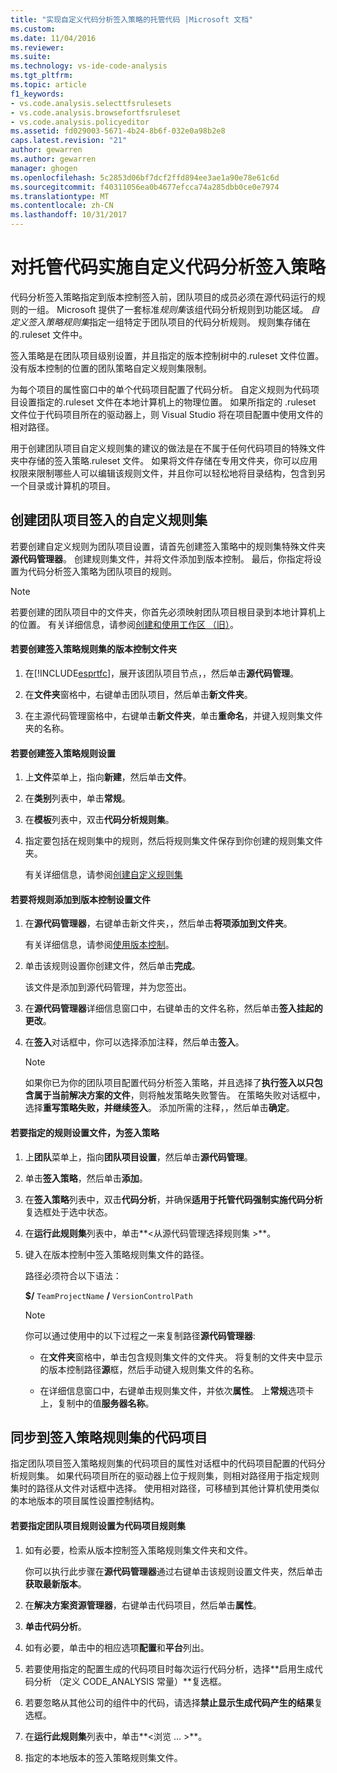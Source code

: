 ```yaml
---
title: "实现自定义代码分析签入策略的托管代码 |Microsoft 文档"
ms.custom: 
ms.date: 11/04/2016
ms.reviewer: 
ms.suite: 
ms.technology: vs-ide-code-analysis
ms.tgt_pltfrm: 
ms.topic: article
f1_keywords:
- vs.code.analysis.selecttfsrulesets
- vs.code.analysis.browsefortfsruleset
- vs.code.analysis.policyeditor
ms.assetid: fd029003-5671-4b24-8b6f-032e0a98b2e8
caps.latest.revision: "21"
author: gewarren
ms.author: gewarren
manager: ghogen
ms.openlocfilehash: 5c2853d06bf7dcf2ffd894ee3ae1a90e78e61c6d
ms.sourcegitcommit: f40311056ea0b4677efcca74a285dbb0ce0e7974
ms.translationtype: MT
ms.contentlocale: zh-CN
ms.lasthandoff: 10/31/2017
---
```

# <a name="implementing-custom-code-analysis-check-in-policies-for-managed-code"></a>对托管代码实施自定义代码分析签入策略
代码分析签入策略指定到版本控制签入前，团队项目的成员必须在源代码运行的规则的一组。 Microsoft 提供了一套标准*规则集*该组代码分析规则到功能区域。 *自定义签入策略规则集*指定一组特定于团队项目的代码分析规则。 规则集存储在的.ruleset 文件中。  
  
 签入策略是在团队项目级别设置，并且指定的版本控制树中的.ruleset 文件位置。 没有版本控制的位置的团队策略自定义规则集限制。  
  
 为每个项目的属性窗口中的单个代码项目配置了代码分析。 自定义规则为代码项目设置指定的.ruleset 文件在本地计算机上的物理位置。 如果所指定的 .ruleset 文件位于代码项目所在的驱动器上，则 Visual Studio 将在项目配置中使用文件的相对路径。  
  
 用于创建团队项目自定义规则集的建议的做法是在不属于任何代码项目的特殊文件夹中存储的签入策略.ruleset 文件。 如果将文件存储在专用文件夹，你可以应用权限来限制哪些人可以编辑该规则文件，并且你可以轻松地将目录结构，包含到另一个目录或计算机的项目。  
  
## <a name="creating-the-team-project-custom-check-in-rule-set"></a>创建团队项目签入的自定义规则集  
 若要创建自定义规则为团队项目设置，请首先创建签入策略中的规则集特殊文件夹**源代码管理器**。 创建规则集文件，并将文件添加到版本控制。 最后，你指定将设置为代码分析签入策略为团队项目的规则。  
  
> [!NOTE]
>  若要创建的团队项目中的文件夹，你首先必须映射团队项目根目录到本地计算机上的位置。 有关详细信息，请参阅[创建和使用工作区 （旧）](http://msdn.microsoft.com/en-us/db4d5692-179a-44fe-ad31-0c1c900c9cb2)。  
  
#### <a name="to-create-the-version-control-folder-for-the-check-in-policy-rule-set"></a>若要创建签入策略规则集的版本控制文件夹  
  
1.  在[!INCLUDE[esprtfc](../code-quality/includes/esprtfc_md.md)]，展开该团队项目节点，，然后单击**源代码管理**。  
  
2.  在**文件夹**窗格中，右键单击团队项目，然后单击**新文件夹**。  
  
3.  在主源代码管理窗格中，右键单击**新文件夹**，单击**重命名**，并键入规则集文件夹的名称。  
  
#### <a name="to-create-the-check-in-policy-rule-set"></a>若要创建签入策略规则设置  
  
1.  上**文件**菜单上，指向**新建**，然后单击**文件**。  
  
2.  在**类别**列表中，单击**常规**。  
  
3.  在**模板**列表中，双击**代码分析规则集**。  
  
4.  指定要包括在规则集中的规则，然后将规则集文件保存到你创建的规则集文件夹。  
  
     有关详细信息，请参阅[创建自定义规则集](../code-quality/creating-custom-code-analysis-rule-sets.md)  
  
#### <a name="to-add-the-rule-set-file-to-version-control"></a>若要将规则添加到版本控制设置文件  
  
1.  在**源代码管理器**，右键单击新文件夹，，然后单击**将项添加到文件夹**。  
  
     有关详细信息，请参阅[使用版本控制](http://msdn.microsoft.com/Library/33267cee-fe5f-4aa3-b2cd-6d22ceace314)。  
  
2.  单击该规则设置你创建文件，然后单击**完成**。  
  
     该文件是添加到源代码管理，并为您签出。  
  
3.  在**源代码管理器**详细信息窗口中，右键单击的文件名称，然后单击**签入挂起的更改**。  
  
4.  在**签入**对话框中，你可以选择添加注释，然后单击**签入**。  
  
    > [!NOTE]
    >  如果你已为你的团队项目配置代码分析签入策略，并且选择了**执行签入以只包含属于当前解决方案的文件**，则将触发策略失败警告。 在策略失败对话框中，选择**重写策略失败，并继续签入**。 添加所需的注释，，然后单击**确定**。  
  
#### <a name="to-specify-the-rule-set-file-as-the-check-in-policy"></a>若要指定的规则设置文件，为签入策略  
  
1.  上**团队**菜单上，指向**团队项目设置**，然后单击**源代码管理**。  
  
2.  单击**签入策略**，然后单击**添加**。  
  
3.  在**签入策略**列表中，双击**代码分析**，并确保**适用于托管代码强制实施代码分析**复选框处于选中状态。  
  
4.  在**运行此规则集**列表中，单击**\<从源代码管理选择规则集 >**。  
  
5.  键入在版本控制中签入策略规则集文件的路径。  
  
     路径必须符合以下语法：  
  
     **$/** `TeamProjectName` **/** `VersionControlPath`  
  
    > [!NOTE]
    >  你可以通过使用中的以下过程之一来复制路径**源代码管理器**:  
  
    -   在**文件夹**窗格中，单击包含规则集文件的文件夹。 将复制的文件夹中显示的版本控制路径**源**框，然后手动键入规则集文件的名称。  
  
    -   在详细信息窗口中，右键单击规则集文件，并依次**属性**。 上**常规**选项卡上，复制中的值**服务器名称**。  
  
## <a name="synchronizing-code-projects-to-the-check-in-policy-rule-set"></a>同步到签入策略规则集的代码项目  
 指定团队项目签入策略规则集的代码项目的属性对话框中的代码项目配置的代码分析规则集。 如果代码项目所在的驱动器上位于规则集，则相对路径用于指定规则集时的路径从文件对话框中选择。 使用相对路径，可移植到其他计算机使用类似的本地版本的项目属性设置控制结构。  
  
#### <a name="to-specify-a-team-project-rule-set-as-the-rule-set-of-a-code-project"></a>若要指定团队项目规则设置为代码项目规则集  
  
1.  如有必要，检索从版本控制签入策略规则集文件夹和文件。  
  
     你可以执行此步骤在**源代码管理器**通过右键单击该规则设置文件夹，然后单击**获取最新版本**。  
  
2.  在**解决方案资源管理器**，右键单击代码项目，然后单击**属性**。  
  
3.  **单击代码分析**。  
  
4.  如有必要，单击中的相应选项**配置**和**平台**列出。  
  
5.  若要使用指定的配置生成的代码项目时每次运行代码分析，选择**启用生成代码分析 （定义 CODE_ANALYSIS 常量）**复选框。  
  
6.  若要忽略从其他公司的组件中的代码，请选择**禁止显示生成代码产生的结果**复选框。  
  
7.  在**运行此规则集**列表中，单击**\<浏览 … >**。  
  
8.  指定的本地版本的签入策略规则集文件。